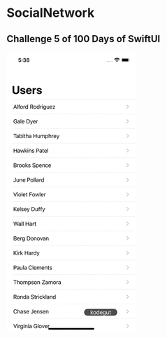 # SocialNetwork

## Challenge 5 of 100 Days of SwiftUI

![SocialNetwork](https://github.com/kodegut/100DaysOfSwiftUI/blob/main/Images/SocialNetwork.gif)
